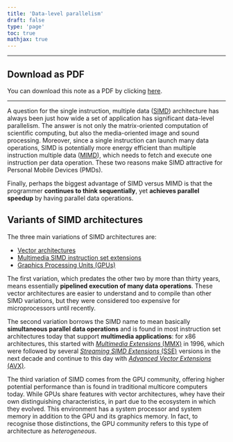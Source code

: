 ```yaml
---
title: 'Data-level parallelism'
draft: false
type: 'page'
toc: true
mathjax: true
---
```


---

## Download as PDF

You can download this note as a PDF by clicking [here](dlp.pdf).

---

A question for the single instruction, multiple data ([SIMD](../aca24-parallelism#parallel-architectures)) architecture has always been just how wide a set of application has significant data-level parallelism. The answer is not only the matrix-oriented computation of scientific computing, but also the media-oriented image and sound processing. Moreover, since a single instruction can launch many data operations, SIMD is potentially more energy efficient than multiple instruction multiple data ([MIMD](../aca24-parallelism#parallel-architectures)), which needs to fetch and execute one instruction per data operation. These two reasons make SIMD attractive for Personal Mobile Devices (PMDs).

Finally, perhaps the biggest advantage of SIMD versus MIMD is that the programmer **continues to think sequentially**, yet **achieves parallel speedup** by having parallel data operations.

## Variants of SIMD architectures

The three main variations of SIMD architectures are:

- [Vector architectures](../aca24-vector)
- [Multimedia SIMD instruction set extensions](../aca-simd-ise)
- [Graphics Processing Units (GPUs)](../aca24-gpu)

The first variation, which predates the other two by more than thirty years, means essentially **pipelined execution of many data operations**. These vector architectures are easier to understand and to compile than other SIMD variations, but they were considered too expensive for microprocessors until recently.

The second variation borrows the SIMD name to mean basically **simultaneous parallel data operations** and is found in most instruction set architectures today that support **multimedia applications**: for x86 architectures, this started with [*Multimedia Extensions* (MMX)](https://en.wikipedia.org/wiki/MMX_(instruction_set)) in 1996, which were followed by several [*Streaming SIMD Extensions* (SSE)](https://en.wikipedia.org/wiki/Streaming_SIMD_Extensions) versions in the next decade and continue to this day with [*Advanced Vector Extensions* (AVX)](https://en.wikipedia.org/wiki/Advanced_Vector_Extensions).

The third variation of SIMD comes from the GPU community, offering higher potential performance than is found in traditional multicore computers today. While GPUs share features with vector architectures, whey have their own distinguishing characteristics, in part due to the ecosystem in which they evolved. This environment has a system processor and system memory in addition to the GPU and its graphics memory. In fact, to recognise those distinctions, the GPU community refers to this type of architecture as *heterogeneous*.
